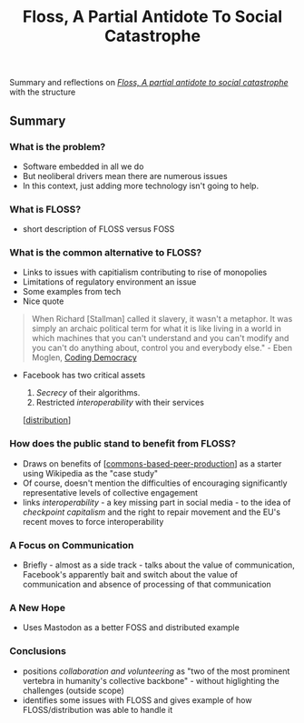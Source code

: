 ﻿---
backlinks:
- title: FLOSS and FOSS
  url: /memex/sense/computing/floss.html
tags:
- floss
- computing
title: Floss, A Partial Antidote To Social Catastrophe
type: note
---
Summary and reflections on [_Floss, A partial antidote to social catastrophe_](https://tjex.net/posts/floss-a-partial-antidote-to-social-catastrophe) with the structure 

## Summary

### What is the problem?

- Software embedded in all we do 
- But neoliberal drivers mean there are numerous issues 
- In this context, just adding more technology isn't going to help. 

### What is FLOSS?

- short description of FLOSS versus FOSS

### What is the common alternative to FLOSS?

- Links to issues with capitialism contributing to rise of monopolies
- Limitations of regulatory environment an issue
- Some examples from tech
- Nice quote 

> When Richard \[Stallman\] called it slavery, it wasn't a metaphor. It was simply an archaic political term for what it is like living in a world in which machines that you can't understand and you can't modify and you can't do anything about, control you and everybody else." - Eben Moglen, [Coding Democracy](https://mitpress.mit.edu/9780262542289/coding-democracy/)

- Facebook has two critical assets 
    1. _Secrecy_ of their algorithms.
    2. Restricted _interoperability_ with their services

	[[distribution]]

### How does the public stand to benefit from FLOSS?

- Draws on benefits of [[commons-based-peer-production]] as a starter using Wikipedia as the "case study"
- Of course, doesn't mention the difficulties of encouraging significantly representative levels of collective engagement
- links _interoperability_ - a key missing part in social media - to the idea of _checkpoint capitalism_ and the right to repair movement and the EU's recent moves to force interoperability

### A Focus on Communication

- Briefly - almost as a side track - talks about the value of communication, Facebook's apparently bait and switch about the value of communication and absence of processing of that communication 

### A New Hope

- Uses Mastodon as a better FOSS and distributed example

### Conclusions

- positions _collaboration and volunteering_ as "two of the most prominent vertebra in humanity's collective backbone" - without higlighting the challenges (outside scope)
- identifies some issues with FLOSS and gives example of how FLOSS/distribution was able to handle it


[//begin]: # "Autogenerated link references for markdown compatibility"
[distribution]: ../Distribution/distribution "Distribution"
[commons-based-peer-production]: ../Distribution/commons-based-peer-production "Commons-based peer production"
[//end]: # "Autogenerated link references"